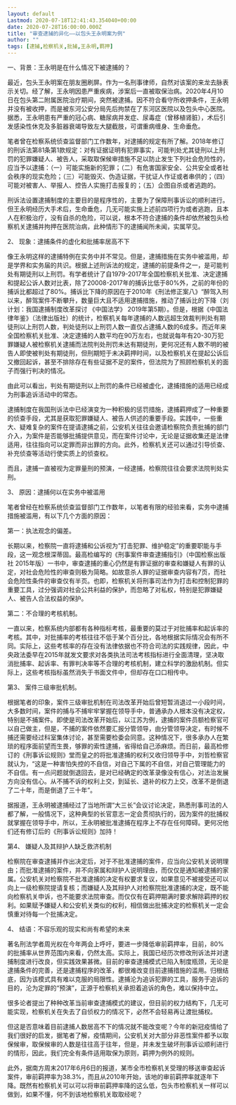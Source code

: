 ```yaml
---
layout: default
Lastmod: 2020-07-18T12:41:43.354040+00:00
date: 2020-07-28T16:00:00.000Z
title: "审查逮捕的异化——以包头王永明案为例"
author: ""
tags: [逮捕,检察机关,批捕,王永明,羁押]
---
```


一、背景：王永明是在什么情况下被逮捕的？

最近，包头王永明案在朋友圈刷屏。作为一名刑事律师，自然对该案的来龙去脉表示关切。经了解，王永明因患严重疾病，涉案后一直被取保治病。2020年4月10日在包头第二附属医院治疗期间，突然被逮捕。因不符合看守所收押条件，王永明并没有被收押，而是被东河公安分局先后拘禁在了东河区医院以及包头中心医院。据悉，王永明患有严重的冠心病、糖尿病并发症、尿毒症（曾移植肾脏），术后引发感染性休克及多脏器衰竭导致左大腿截肢，可谓重病缠身、生命垂危。

笔者曾在检察系统侦查监督部门工作数年，对逮捕的规定有所了解。2018年修订的刑诉法第81条第1款规定：对有证据证明有犯罪事实，可能判处尤其徒刑以上刑罚的犯罪嫌疑人、被告人，采取取保候审措施不足以防止发生下列社会危险性的，应当予以逮捕：（一）可能实施新的犯罪；（二）有危害国家安全、公共安全或者社会秩序的现实危险；（三）可能毁灭、伪造证据，干扰证人作证或者串供的；（四）可能对被害人、举报人、控告人实施打击报复的；（五）企图自杀或者逃跑的。

刑诉法设置逮捕制度的主要目的是程序性的，主要为了保障刑事诉讼的顺利进行。但王永明经历大手术后，生命垂危，几无可能实施上述前四项行为或者逃跑，且本人在积极治疗，没有自杀的危险，可以说，根本不符合逮捕的条件却依然被包头检察机关逮捕并拘押在医院治病，此种情形下的逮捕闻所未闻，实属罕见。

2、 现象：逮捕条件的虚化和批捕率居高不下

像王永明这样的逮捕特例在实务中并不常见。但是，逮捕措施在实务中被滥用，却是学界和实务届的共识。根据上述刑诉法的规定，逮捕的前提条件之一，是可能判处有期徒刑以上刑罚。有学者统计了自1979-2017年全国检察机关批准、决定逮捕和提起公诉人数对比表，除了20008-2017年的捕诉比低于80%外，之前的年份的捕诉比都超过了80%。捕诉比下降的原因在于2010年《刑法修正案八》“醉驾入刑以来，醉驾案件不断攀升，数量巨大且不适用逮捕措施，推动了捕诉比的下降（刘计划：我国逮捕制度改革探讨 《中国法学》 2019年第5期）。但是，根据《中国法律年鉴》（法律出版社）的统计，检察机关每年逮捕的人数远超生效裁判判处有期徒刑以上刑罚人数，判处徒刑以上刑罚人数一直仅占逮捕人数的6成多。而近年来全国检察机关批准、决定逮捕的人数平均在90万左右，也就说每年有20-30万犯罪嫌疑人被检察机关逮捕而法院判处刑罚未达有期徒刑，更何况还有人数不明的被告人即使被判处有期徒刑，但刑期短于未决羁押时间，以及检察机关在提起公诉后又撤回起诉，甚至不排除存在有些证据不足的案件，但法院为了照顾检察机关的面子而强行判决的情况。

由此可以看出，判处有期徒刑以上刑罚的条件已经被虚化，逮捕措施的适用已经成为刑事追诉活动中的常态。

逮捕制度在我国刑诉法中已经演变为一种积极的惩罚措施，逮捕羁押成了一种重要的侦查手段，尤其是获取犯罪嫌疑人、被告人供述的重要手段。实践中，一些重大、疑难复杂的案件在提请逮捕之前，公安机关往往会邀请检察院负责批捕的部门介入，为案件是否能够批捕提供意见，而在案件讨论中，无论是证据收集还是法律适用，往往指向可以定罪而非出罪的方向。此外，检察机关还可以通过引导侦查、补充侦查等活动行使实质上的侦查权。

而且，逮捕一直被视为定罪量刑的预演，一经逮捕，检察院往往会要求法院判处实刑。

3、 原因：逮捕何以在实务中被滥用

笔者曾经在检察系统侦查监督部门工作数年，以笔者有限的经验来看，实务中逮捕措施被滥用，有以下几个方面的原因：

第一：执法观念的偏差。

长期以来，检察院一直将逮捕和公诉视为”打击犯罪、维护稳定”的重要职能与手段，这一观念根深蒂固。最高检编写的《刑事案件审查逮捕指引》（中国检察出版社 2015年版）一书中，审查逮捕的重心仍然是有罪证据的审查和嫌疑人有罪的认定，对社会危险性的审查则极为简略。如故意杀人罪的证据审查内容有7页，而社会危险性条件的审查仅有半页。也即，检察机关将刑事司法作为打击和控制犯罪的重要工具，过分强调对社会公共利益的保护，而忽略了对私权，特别是犯罪嫌疑人、被告人合法权益的保护。

第二：不合理的考核机制。

一直以来，检察系统内部都有各种指标考核，最重要的莫过于对批捕率和起诉率的考核。其中，对批捕率的考核往往不低于某个百分比，各地根据实际情况会有所不同。实际上，这些考核率的存在没有法律依据也不符合司法的实践规律，因此，中央政法委早在2015年就发文要求对各类执法司法考核指标进行全面清理，坚决取消批捕率、起诉率、有罪判决率等不合理的考核机制，建立科学的激励机制。但实际上，这些考核指标虽然消失于书面文件中，但却存在口口相传中。

第3、 案件三级审批机制。

根据笔者的印象，案件三级审批机制在司法改革开始后曾短暂消退过一小段时间，大多数时间，案件的捕与不捕牢牢掌握在领导手中，普通承办人根本没有决定权，特别是不捕案件。即使是司法改革开始后，以江苏为例，逮捕的案件员额检察官可以自己做主，但是，不捕的案件依然要汇报分管领导，由分管领导决定，有时候不捕还需要经过科室集体讨论，甚至需要检委会同意。这种情况下，很多承办人在繁琐的程序面前望而生畏，够罪的索性逮捕，省得给自己添麻烦。而日前，最高检修订的《刑事诉讼规则》堂而皇之的将批准逮捕的权利又收归领导手中，刘哲检察官就认为，“这是一种害怕失控的不自信，对自己下属的不自信，对自己管理能力的不自信。有一点问题就倒退回去，是对已经确定的改革录像没有信心，对法治发展方向没有信心。从不捕不诉的权利上交，到延长、退补的权力上交，改革不是倒退了二十年，而是倒退了三十年”。

据报道，王永明被逮捕经过了当地所谓“大三长”会议讨论决定，熟悉刑事司法的人都了解，一般情况下，这种典型的长官意志一定会贯彻执行的，因为案件的批捕权就掌握在领导手中，所以，王永明被批准逮捕在程序上不存在任何障碍。更何况他们还有修订后的《刑事诉讼规则》加持！

第4、 嫌疑人及其辩护人缺乏救济机制

检察院在审查逮捕并作出决定后，对于不批准逮捕的案件，应当向公安机关说明理由；而批准逮捕的案件，并不向家属和辩护人说明理由，而仅仅是通知被逮捕的家属。公安机关对检察院不批准逮捕的决定有权要求复议，如果意见不被接受还可以向上一级检察院提请复核；而嫌疑人及其辩护人对检察院批准逮捕的决定，既不能向检察机关申诉，也不能要求法院审查。而仅仅有在羁押期满时要求解除羁押的权利。如果赋予嫌疑人和公安机关类似的权利，相信做出批捕决定的检察机关一定会慎重对待每一个批捕决定。

4、 结语：不容乐观的现实和尚有希望的未来

著名刑法学者周光权在今年两会上呼吁，要进一步降低审前羁押率，目前，80%的批捕率从世界范围内来看，仍然太高。实际上，我国已经历次修改刑诉法并对逮捕制度进行改良，但实践效果甚微。目前的审查逮捕模式已陷入制度瓶颈，无论是逮捕条件的完善，还是逮捕程序的改革，都很难改变目前逮捕措施的滥用。归根结底，因为该模式具有难以克服的局限性。逮捕沦为追诉犯罪的工具，服务于追诉的目的，沦为定罪的“预演”，正源于检察机关承担着追诉的角色，难以保持中立。

很多论者提出了种种改革当前审查逮捕模式的建议，但目前的权力结构下，几无可能实现，检察机关在失去了自侦权力的情况下，必然不会轻易再让渡批捕权。

但这是否意味着目前逮捕人数居高不下的情况就不能改变呢？今年的新冠疫情给了我们很好的启发，据笔者了解，疫情期间，公安机关对大部分非恶性案件都予以取保候审，取保候审的人数是往往高于往年，但是，并未发生破坏刑事诉讼顺利进行的情形，因此，我们完全有条件适用取保为原则，羁押为例外的规则。

此外，据南方周末2017年6月6日的报道，某市全市检察机关受理的移送审查起诉案件，审前羁押率为38.3%，而且从2010年开始，该地的审前羁押率就逐年下降。既然有检察机关可以可以将审前羁押率降的这么低，包头市检察机关一样可以做到，如果不懂，何不到该地检察机关取取经呢？

